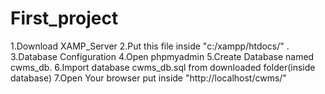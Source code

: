# First_project
1.Download XAMP_Server
2.Put this file inside "c:/xampp/htdocs/" .
3.Database Configuration
4.Open phpmyadmin
5.Create Database named cwms_db.
6.Import database cwms_db.sql from downloaded folder(inside database)
7.Open Your browser put inside "http://localhost/cwms/"
